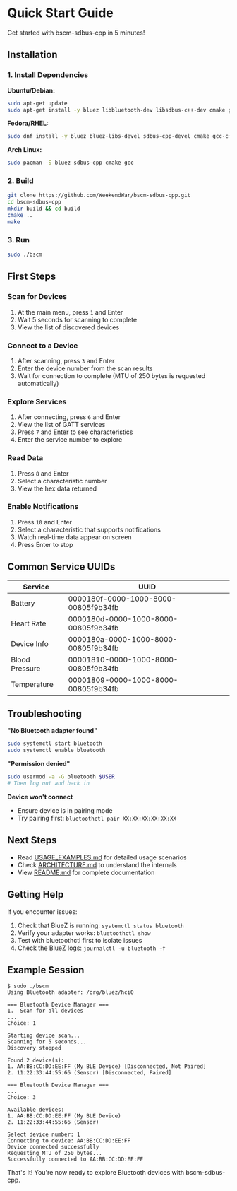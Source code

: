 # Quick Start Guide

Get started with bscm-sdbus-cpp in 5 minutes!

## Installation

### 1. Install Dependencies

**Ubuntu/Debian:**
```bash
sudo apt-get update
sudo apt-get install -y bluez libbluetooth-dev libsdbus-c++-dev cmake g++
```

**Fedora/RHEL:**
```bash
sudo dnf install -y bluez bluez-libs-devel sdbus-cpp-devel cmake gcc-c++
```

**Arch Linux:**
```bash
sudo pacman -S bluez sdbus-cpp cmake gcc
```

### 2. Build

```bash
git clone https://github.com/WeekendWar/bscm-sdbus-cpp.git
cd bscm-sdbus-cpp
mkdir build && cd build
cmake ..
make
```

### 3. Run

```bash
sudo ./bscm
```

## First Steps

### Scan for Devices

1. At the main menu, press `1` and Enter
2. Wait 5 seconds for scanning to complete
3. View the list of discovered devices

### Connect to a Device

1. After scanning, press `3` and Enter
2. Enter the device number from the scan results
3. Wait for connection to complete (MTU of 250 bytes is requested automatically)

### Explore Services

1. After connecting, press `6` and Enter
2. View the list of GATT services
3. Press `7` and Enter to see characteristics
4. Enter the service number to explore

### Read Data

1. Press `8` and Enter
2. Select a characteristic number
3. View the hex data returned

### Enable Notifications

1. Press `10` and Enter
2. Select a characteristic that supports notifications
3. Watch real-time data appear on screen
4. Press Enter to stop

## Common Service UUIDs

| Service           | UUID                                   |
|-------------------|----------------------------------------|
| Battery           | 0000180f-0000-1000-8000-00805f9b34fb  |
| Heart Rate        | 0000180d-0000-1000-8000-00805f9b34fb  |
| Device Info       | 0000180a-0000-1000-8000-00805f9b34fb  |
| Blood Pressure    | 00001810-0000-1000-8000-00805f9b34fb  |
| Temperature       | 00001809-0000-1000-8000-00805f9b34fb  |

## Troubleshooting

**"No Bluetooth adapter found"**
```bash
sudo systemctl start bluetooth
sudo systemctl enable bluetooth
```

**"Permission denied"**
```bash
sudo usermod -a -G bluetooth $USER
# Then log out and back in
```

**Device won't connect**
- Ensure device is in pairing mode
- Try pairing first: `bluetoothctl pair XX:XX:XX:XX:XX:XX`

## Next Steps

- Read [USAGE_EXAMPLES.md](USAGE_EXAMPLES.md) for detailed usage scenarios
- Check [ARCHITECTURE.md](ARCHITECTURE.md) to understand the internals
- View [README.md](README.md) for complete documentation

## Getting Help

If you encounter issues:
1. Check that BlueZ is running: `systemctl status bluetooth`
2. Verify your adapter works: `bluetoothctl show`
3. Test with bluetoothctl first to isolate issues
4. Check the BlueZ logs: `journalctl -u bluetooth -f`

## Example Session

```
$ sudo ./bscm
Using Bluetooth adapter: /org/bluez/hci0

=== Bluetooth Device Manager ===
1.  Scan for all devices
...
Choice: 1

Starting device scan...
Scanning for 5 seconds...
Discovery stopped

Found 2 device(s):
1. AA:BB:CC:DD:EE:FF (My BLE Device) [Disconnected, Not Paired]
2. 11:22:33:44:55:66 (Sensor) [Disconnected, Paired]

=== Bluetooth Device Manager ===
...
Choice: 3

Available devices:
1. AA:BB:CC:DD:EE:FF (My BLE Device)
2. 11:22:33:44:55:66 (Sensor)

Select device number: 1
Connecting to device: AA:BB:CC:DD:EE:FF
Device connected successfully
Requesting MTU of 250 bytes...
Successfully connected to AA:BB:CC:DD:EE:FF
```

That's it! You're now ready to explore Bluetooth devices with bscm-sdbus-cpp.
